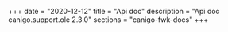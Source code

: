 +++
date        = "2020-12-12"
title       = "Api doc"
description = "Api doc canigo.support.ole 2.3.0"
sections    = "canigo-fwk-docs"
+++